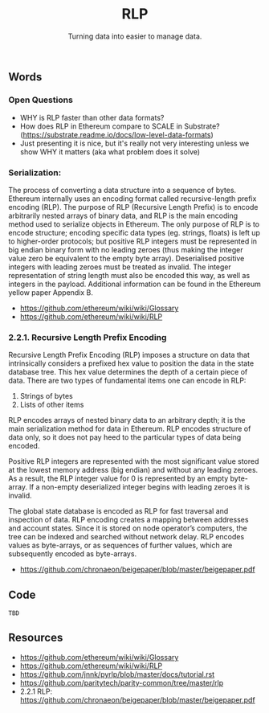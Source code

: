 <div align="center">
    <h1 align="center">
        RLP
    </h1>
    <p align="center">
        Turning data into easier to manage data.
    </p>
</div>
<br>

## Words

### Open Questions
- WHY is RLP faster than other data formats?
- How does RLP in Ethereum compare to SCALE in Substrate? (https://substrate.readme.io/docs/low-level-data-formats)
- Just presenting it is nice, but it's really not very interesting unless we show WHY it matters (aka what problem does it solve)

### Serialization:
The process of converting a data structure into a sequence of bytes. Ethereum internally uses an encoding format called recursive-length prefix encoding (RLP). The purpose of RLP (Recursive Length Prefix) is to encode arbitrarily nested arrays of binary data, and RLP is the main encoding method used to serialize objects in Ethereum. The only purpose of RLP is to encode structure; encoding specific data types (eg. strings, floats) is left up to higher-order protocols; but positive RLP integers must be represented in big endian binary form with no leading zeroes (thus making the integer value zero be equivalent to the empty byte array). Deserialised positive integers with leading zeroes must be treated as invalid. The integer representation of string length must also be encoded this way, as well as integers in the payload. Additional information can be found in the Ethereum yellow paper Appendix B.
- https://github.com/ethereum/wiki/wiki/Glossary
- https://github.com/ethereum/wiki/wiki/RLP

### 2.2.1. Recursive Length Prefix Encoding

Recursive Length Prefix Encoding (RLP) imposes a
structure on data that intrinsically considers a prefixed
hex value to position the data in the state database tree.
This hex value determines the depth of a certain piece
of data. There are two types of fundamental items one
can encode in RLP:
1. Strings of bytes
2. Lists of other items

RLP encodes arrays of nested binary data to an arbitrary depth; it is the main serialization method for
data in Ethereum. RLP encodes structure of data only,
so it does not pay heed to the particular types of data
being encoded.

Positive RLP integers are represented with the most
significant value stored at the lowest memory address
(big endian) and without any leading zeroes. As a result, the RLP integer value for 0 is represented by an
empty byte-array. If a non-empty deserialized integer
begins with leading zeroes it is invalid.

The global state database is encoded as RLP for fast
traversal and inspection of data. RLP encoding creates a mapping between addresses and account states.
Since it is stored on node operator’s computers, the
tree can be indexed and searched without network delay. RLP encodes values as byte-arrays, or as sequences
of further values, which are subsequently encoded as
byte-arrays.

- https://github.com/chronaeon/beigepaper/blob/master/beigepaper.pdf

## Code
```rust, ignore
TBD
```


## Resources
- https://github.com/ethereum/wiki/wiki/Glossary
- https://github.com/ethereum/wiki/wiki/RLP
- https://github.com/jnnk/pyrlp/blob/master/docs/tutorial.rst
- https://github.com/paritytech/parity-common/tree/master/rlp
- 2.2.1 RLP: https://github.com/chronaeon/beigepaper/blob/master/beigepaper.pdf
